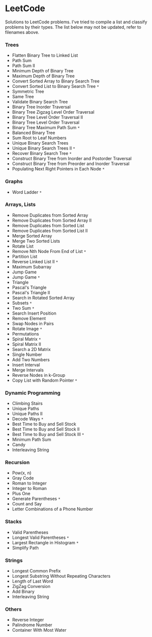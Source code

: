 # LeetCode

Solutions to LeetCode problems. I've tried to compile a list and classify problems by their types. The list below may not be updated, refer to filenames above.

### Trees
* Flatten Binary Tree to Linked List
* Path Sum
* Path Sum II
* Minimum Depth of Binary Tree
* Maximum Depth of Binary Tree
* Convert Sorted Array to Binary Search Tree
* Convert Sorted List to Binary Search Tree `*`
* Symmetric Tree
* Same Tree
* Validate Binary Search Tree
* Binary Tree Inorder Traversal
* Binary Tree Zigzag Level Order Traversal
* Binary Tree Level Order Traversal II
* Binary Tree Level Order Traversal
* Binary Tree Maximum Path Sum `*`
* Balanced Binary Tree
* Sum Root to Leaf Numbers
* Unique Binary Search Trees
* Unique Binary Search Trees II `*`
* Recover Binary Search Tree `*`
* Construct Binary Tree from Inorder and Postorder Traversal
* Construct Binary Tree from Preorder and Inorder Traversal
* Populating Next Right Pointers in Each Node `*`

### Graphs
* Word Ladder `*`

### Arrays, Lists
* Remove Duplicates from Sorted Array
* Remove Duplicates from Sorted Array II
* Remove Duplicates from Sorted List
* Remove Duplicates from Sorted List II
* Merge Sorted Array
* Merge Two Sorted Lists
* Rotate List
* Remove Nth Node From End of List `*`
* Partition List
* Reverse Linked List II `*`
* Maximum Subarray
* Jump Game
* Jump Game `*`
* Triangle
* Pascal's Triangle
* Pascal's Triangle II
* Search in Rotated Sorted Array
* Subsets `*`
* Two Sum `*`
* Search Insert Position
* Remove Element
* Swap Nodes in Pairs
* Rotate Image `*`
* Permutations
* Spiral Matrix `*`
* Spiral Matrix II
* Search a 2D Matrix
* Single Number
* Add Two Numbers
* Insert Interval
* Merge Intervals
* Reverse Nodes in k-Group
* Copy List with Random Pointer `*`

### Dynamic Programming
* Climbing Stairs
* Unique Paths
* Unique Paths II
* Decode Ways `*`
* Best Time to Buy and Sell Stock
* Best Time to Buy and Sell Stock II
* Best Time to Buy and Sell Stock III `*`
* Minimum Path Sum
* Candy
* Interleaving String

### Recursion
* Pow(x, n)
* Gray Code
* Roman to Integer
* Integer to Roman
* Plus One
* Generate Parentheses `*`
* Count and Say
* Letter Combinations of a Phone Number

### Stacks
* Valid Parentheses
* Longest Valid Parentheses `*`
* Largest Rectangle in Histogram `*`
* Simplify Path

### Strings
* Longest Common Prefix
* Longest Substring Without Repeating Characters
* Length of Last Word
* ZigZag Conversion
* Add Binary
* Interleaving String

### Others
* Reverse Integer
* Palindrome Number
* Container With Most Water